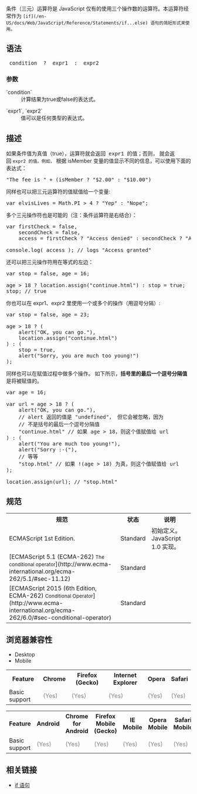 条件（三元）运算符是 JavaScript 仅有的使用三个操作数的运算符。本运算符经常作为 `[if](/en-US/docs/Web/JavaScript/Reference/Statements/if...else) 语句的简短形式来使用。`

## 语法

<pre class="syntaxbox">_condition_ ? _expr1_ : _expr2_ </pre>

### 参数

<dl>

<dt>`condition`</dt>

<dd>计算结果为true或false的表达式。</dd>

</dl>

<dl>

<dt>`expr1`, `expr2`</dt>

<dd>值可以是任何类型的表达式。</dd>

</dl>

## 描述

如果条件值为真值（true），运算符就会返回<font face="Consolas, Liberation Mono, Courier, monospace"> expr1 的值；否则，</font> 就会返回 `expr2 的值。例如，` 根据 isMember 变量的值显示不同的信息，可以使用下面的表达式：

<pre class="brush: js">"The fee is " + (isMember ? "$2.00" : "$10.00")
</pre>

同样也可以把三元运算符的值赋值给一个变量:

<pre class="brush: js">var elvisLives = Math.PI > 4 ? "Yep" : "Nope";</pre>

多个三元操作符也是可能的（注：条件运算符是右结合）：

<pre class="brush: js">var firstCheck = false,
    secondCheck = false,
    access = firstCheck ? "Access denied" : secondCheck ? "Access denied" : "Access granted";

console.log( access ); // logs "Access granted"</pre>

还可以把三元操作符用在等式的左边：

<pre>var stop = false, age = 16;

age > 18 ? location.assign("continue.html") : stop = true;
stop; // true</pre>

你也可以在 expr1、expr2 里使用一个或多个的操作（用逗号分隔）:

<pre class="brush: js">var stop = false, age = 23;

age > 18 ? (
    alert("OK, you can go."),
    location.assign("continue.html")
) : (
    stop = true,
    alert("Sorry, you are much too young!")
);
</pre>

同样也可以在赋值过程中做多个操作。 如下所示，**括号里的最后一个逗号分隔值**是将被赋值的。

<pre class="brush: js">var age = 16;

var url = age > 18 ? (
    alert("OK, you can go."), 
    // alert 返回的值是 "undefined"， 但它会被忽略，因为
    // 不是括号的最后一个逗号分隔值
    "continue.html" // 如果 age > 18，则这个值赋值给 url
) : (
    alert("You are much too young!"),
    alert("Sorry :-("),
    // 等等
    "stop.html" // 如果 !(age > 18) 为真，则这个值赋值给 url
);

location.assign(url); // "stop.html"</pre>

## 规范

<table class="standard-table">

<tbody>

<tr>

<th scope="col">规范</th>

<th scope="col">状态</th>

<th scope="col">说明</th>

</tr>

<tr>

<td>ECMAScript 1st Edition.</td>

<td><span class="spec-Standard">Standard</span></td>

<td>初始定义。JavaScript 1.0 实现。</td>

</tr>

<tr>

<td>[ECMAScript 5.1 (ECMA-262)  
<small lang="zh-CN">The conditional operator</small>](http://www.ecma-international.org/ecma-262/5.1/#sec-11.12)</td>

<td><span class="spec-Standard">Standard</span></td>

<td> </td>

</tr>

<tr>

<td>[ECMAScript 2015 (6th Edition, ECMA-262)  
<small lang="zh-CN">Conditional Operator</small>](http://www.ecma-international.org/ecma-262/6.0/#sec-conditional-operator)</td>

<td><span class="spec-Standard">Standard</span></td>

<td> </td>

</tr>

</tbody>

</table>

## 浏览器兼容性

<div class="htab"><a name="AutoCompatibilityTable" id="AutoCompatibilityTable"></a>

*   <a>Desktop</a>
*   <a>Mobile</a>

</div>

<div id="compat-desktop">

<table class="compat-table">

<tbody>

<tr>

<th>Feature</th>

<th>Chrome</th>

<th>Firefox (Gecko)</th>

<th>Internet Explorer</th>

<th>Opera</th>

<th>Safari</th>

</tr>

<tr>

<td>Basic support</td>

<td><span title="Please update this with the earliest version of support." style="color: #888;">(Yes)</span></td>

<td><span title="Please update this with the earliest version of support." style="color: #888;">(Yes)</span></td>

<td><span title="Please update this with the earliest version of support." style="color: #888;">(Yes)</span></td>

<td><span title="Please update this with the earliest version of support." style="color: #888;">(Yes)</span></td>

<td><span title="Please update this with the earliest version of support." style="color: #888;">(Yes)</span></td>

</tr>

</tbody>

</table>

</div>

<div id="compat-mobile">

<table class="compat-table">

<tbody>

<tr>

<th>Feature</th>

<th>Android</th>

<th>Chrome for Android</th>

<th>Firefox Mobile (Gecko)</th>

<th>IE Mobile</th>

<th>Opera Mobile</th>

<th>Safari Mobile</th>

</tr>

<tr>

<td>Basic support</td>

<td><span title="Please update this with the earliest version of support." style="color: #888;">(Yes)</span></td>

<td><span title="Please update this with the earliest version of support." style="color: #888;">(Yes)</span></td>

<td><span title="Please update this with the earliest version of support." style="color: #888;">(Yes)</span></td>

<td><span title="Please update this with the earliest version of support." style="color: #888;">(Yes)</span></td>

<td><span title="Please update this with the earliest version of support." style="color: #888;">(Yes)</span></td>

<td><span title="Please update this with the earliest version of support." style="color: #888;">(Yes)</span></td>

</tr>

</tbody>

</table>

</div>

## 相关链接

*   [if 语句](/zh-CN/docs/Web/JavaScript/Reference/Statements/if...else)